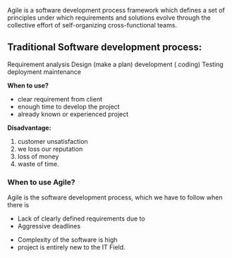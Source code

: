 Agile is a software development process framework which defines a set of principles under which requirements and solutions evolve through the collective effort of self-organizing cross-functional teams.

## Traditional Software development process:

Requirement analysis
   Design (make a plan)
   	development ( coding)
 			Testing       
				deployment
					maintenance

**When to use?**
* clear requirement from client
* enough time to develop the project
* already known or experienced project

**Disadvantage:**
1. customer unsatisfaction
2. we loss our reputation
3. loss of money
4. waste of time.

### When to use Agile?

Agile is the software development process, which we have to follow when there is 

- Lack of clearly defined requirements due to
-   Aggressive deadlines
* Complexity of the software is high
* project is entirely new to the IT Field.